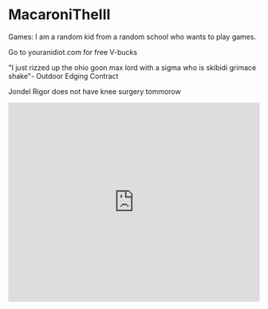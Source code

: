 # MacaroniTheIII
Games:
I am a random kid from a random school who wants to play games.


Go to youranidiot.com for free V-bucks


"I just rizzed up the ohio goon max lord with a sigma who is skibidi grimace shake"- Outdoor Edging Contract


Jondel Rigor does not have knee surgery tommorow


<iframe src="https://snakegame.org/" width="100%" height="400" frameborder="0" scrolling="yes"></iframe>
